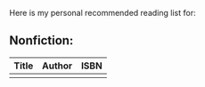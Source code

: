 Here is my personal recommended reading list for:

## Nonfiction:

  |         __Title__         |      __Author__      |      __ISBN__        |
  | ------------------------- | -------------------  | ---------------------|
  |                           |                      |                      |
